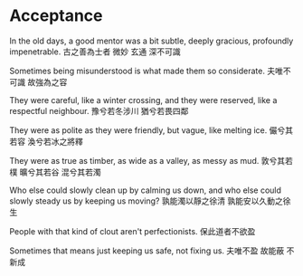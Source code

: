 # Acceptance

In the old days, a good mentor was
a bit subtle,
deeply gracious,
profoundly impenetrable.
古之善為士者
微妙
玄通
深不可識

Sometimes being misunderstood
is what made them so considerate.
夫唯不可識
故強為之容

They were careful, like a winter crossing,
and they were reserved, like a respectful neighbour.
豫兮若冬涉川
猶兮若畏四鄰

They were as polite as they were friendly,
but vague, like melting ice.
儼兮其若容
渙兮若冰之將釋

They were
as true as timber,
as wide as a valley,
as messy as mud.
敦兮其若樸
曠兮其若谷
混兮其若濁

Who else could slowly clean up by calming us down,
and who else could slowly steady us by keeping us moving?
孰能濁以靜之徐清
孰能安以久動之徐生

People with that kind of clout
aren't perfectionists.
保此道者不欲盈

Sometimes that
means just keeping us safe,
not fixing us.
夫唯不盈
故能蔽
不新成
